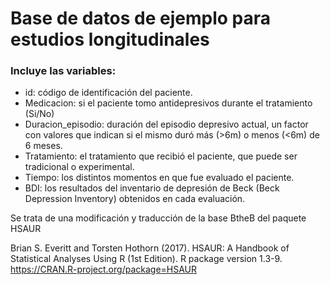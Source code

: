# Base de datos de ejemplo para estudios longitudinales

### Incluye las variables:
- id: código de identificación del paciente.
- Medicacion: si el paciente tomo antidepresivos durante el tratamiento (Si/No)
- Duracion_episodio: duración del episodio depresivo actual, un factor con valores que indican si el mismo duró más (>6m) o menos (<6m) de 6 meses.
- Tratamiento: el tratamiento que recibió el paciente, que puede ser tradicional o experimental. 
- Tiempo: los distintos momentos en que fue evaluado el paciente. 
- BDI: los resultados del inventario de depresión de Beck (Beck Depression Inventory) obtenidos en cada evaluación. 

Se trata de una modificación y traducción de la base BtheB del paquete HSAUR

Brian S. Everitt and Torsten Hothorn (2017). HSAUR: A
  Handbook of Statistical Analyses Using R (1st Edition). R
  package version 1.3-9.
  https://CRAN.R-project.org/package=HSAUR
